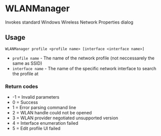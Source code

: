 # WLANManager

Invokes standard Windows Wireless Network Properties dialog

## Usage

```
WLANManager profile <profile name> [interface <interface name>]
```

- `profile name`   - The name of the network profile (not neccessarely the same as SSID)
- `interface name` - The name of the specific network interface to search the profile at

### Return codes

- -1 = Invalid parameters
- 0  = Success
- 1  = Error parsing command line
- 2  = WLAN handle could not be opened
- 3  = WLAN provider negotiated unsupported version
- 4  = Interface enumeration failed
- 5  = Edit profile UI failed
